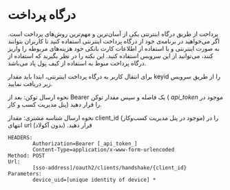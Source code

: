 # درگاه پرداخت

پرداخت از طریق درگاه اینترنتی یکی از آسان‌ترین و مهم‌ترین روش‌های پرداخت است. اگر می‌خواهید در برنامه‌ی خود از درگاه پرداخت اینترنتی استفاده کنید تا کاربران بتوانند به صورت اینترنتی و با استفاده از اطلاعات کارت بانکی خود هزینه‌های مربوطه را واریز کنند، می‌توانید از این سرویس استفاده کنید. این نکته را در نظر بگیرید که استفاده از درگاه پرداخت منوط به استفاده از کیف‌ پول پاد می‌باشد.

برای انتقال کاربر به درگاه پرداخت اینترنتی، ابتدا باید مقدار  keyid   را از طریق سرویس زیر دریافت نمایید.

نحوه ارسال توکن: بعد از Bearer یک فاصله و سپس مقدار توکن ( _api_token_ موجود در پنل مدیریت کسب و کار) را قرار دهید.

نحوه ارسال شناسه مشتری: مقدار client_id (موجود در پنل مدیریت کسب‌وکار) را در انتهای url  قرار دهید. (بدون آکولاد)

```
HEADERS:
        Authorization=Bearer [_api_token_]
        Content-Type=application/x-www-form-urlencoded
Method: POST
Url:
        [sso-address]/oauth2/clients/handshake/{client_id}
Parameters:
        device_uid=[unique identity of device] *
```

<div class="box-end">
</div>
